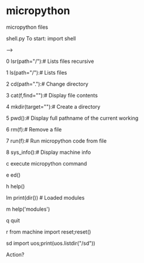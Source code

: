 # micropython
micropython files

shell.py
To start: import shell

-->

 0 lsr(path="/"):# Lists files recursive
 
 1 ls(path="/"):# Lists files
 
 2 cd(path="."):# Change directory
 
 3 cat(f,find=""):# Display file contents
 
 4 mkdir(target=""):# Create a directory
 
 5 pwd():# Display full pathname of the current working
 
 6 rm(f):# Remove a file
 
 7 run(f):# Run micropython code from file
 
 8 sys_info():# Display machine info
 
c execute micropython command

e ed()

h help()

lm print(dir()) # Loaded modules

m help('modules')

q quit

r from machine import reset;reset()

sd import uos;print(uos.listdir("/sd"))

Action? 
